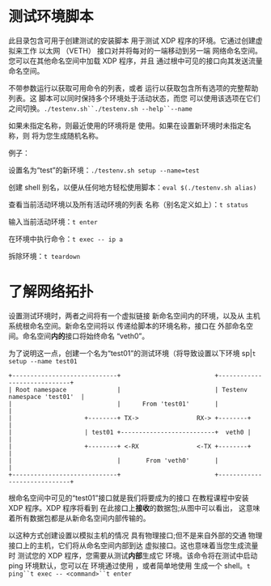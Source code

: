 # 测试环境脚本

此目录包含可用于创建测试的安装脚本 用于测试 XDP 程序的环境。它通过创建虚拟来工作 以太网 （VETH） 接口对并将每对的一端移动到另一端 网络命名空间。您可以在其他命名空间中加载 XDP 程序，并且 通过根中可见的接口向其发送流量 命名空间。

不带参数运行以获取可用命令的列表，或者 运行以获取包含所有选项的完整帮助列表。这 脚本可以同时保持多个环境处于活动状态，而您 可以使用该选项在它们之间切换。`./testenv.sh``./testenv.sh --help``--name`

如果未指定名称，则最近使用的环境将是 使用。如果在设置新环境时未指定名称，则 将为您生成随机名称。

例子：

设置名为“test”的新环境：`./testenv.sh setup --name=test`

创建 shell 别名，以便从任何地方轻松使用脚本：`eval $(./testenv.sh alias)`

查看当前活动环境以及所有活动环境的列表 名称（别名定义如上）：`t status`

输入当前活动环境：`t enter`

在环境中执行命令：`t exec -- ip a`

拆除环境：`t teardown`

# 了解网络拓扑

设置测试环境时，两者之间将有一个虚拟链接 新命名空间内的环境，以及从 主机系统根命名空间。新命名空间将以 传递给脚本的环境名称，接口在 外部命名空间。命名空间**内的**接口将始终命名 “veth0”。

为了说明这一点，创建一个名为“test01”的测试环境（将导致设置以下环境 sp|`t setup --name test01`

```
+-----------------------------+                          +-----------------------------+
| Root namespace              |                          | Testenv namespace 'test01'  |
|                             |      From 'test01'       |                             |
|                    +--------+ TX->                RX-> +--------+                    |
|                    | test01 +--------------------------+  veth0 |                    |
|                    +--------+ <-RX                <-TX +--------+                    |
|                             |       From 'veth0'       |                             |
+-----------------------------+                          +-----------------------------+
```

根命名空间中可见的“test01”接口就是我们将要成为的接口 在教程课程中安装 XDP 程序。XDP 程序将看到 在此接口上**接收**的数据包;从图中可以看出， 这意味着所有数据包都是从新命名空间内部传输的。

以这种方式创建设置以模拟主机的情况 具有物理接口;但不是来自外部的交通 物理接口上的主机，它们将从命名空间内部到达 虚拟接口。这也意味着当您生成流量时 测试您的 XDP 程序，您需要从测试**内部**生成它 环境。该命令将在测试中启动 ping 环境默认，您可以在 环境通过使用 ，或者简单地使用 生成一个 shell。`t ping``t exec -- <command>``t enter`
